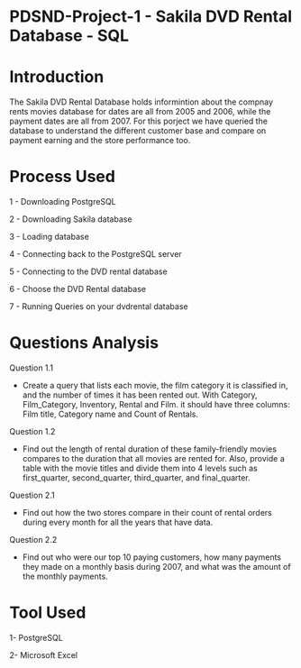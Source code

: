 # PDSND-Project-1 - Sakila DVD Rental Database - SQL
# Introduction 
The Sakila DVD Rental Database holds informintion about the compnay rents movies database for dates are all from 2005 and 2006, while the payment dates are all from 2007. For this porject we have queried the database to understand the different customer base and compare on payment earning and the store performance too.
# Process Used
1 - Downloading PostgreSQL

2 - Downloading Sakila database

3 - Loading database

4 - Connecting back to the PostgreSQL server

5 - Connecting to the DVD rental database

6 - Choose the DVD Rental database

7 - Running Queries on your dvdrental database

# Questions Analysis
Question 1.1
* Create a query that lists each movie, the film category it is classified in,
and the number of times it has been rented out.
With Category, Film_Category, Inventory, Rental and Film. 
it should have three columns: Film title, Category name and Count of Rentals.

Question 1.2
* Find out the length of rental duration of these family-friendly movies compares
to the duration that all movies are rented for.
Also, provide a table with the movie titles and divide them into 4 levels
such as first_quarter, second_quarter, third_quarter, and final_quarter.

Question 2.1
* Find out how the two stores compare in their count of rental orders during every month for all the years that have data.

Question 2.2
* Find out who were our top 10 paying customers, how many payments they made on a monthly basis during 2007, 
and what was the amount of the monthly payments.
# Tool Used
1- PostgreSQL

2- Microsoft Excel
